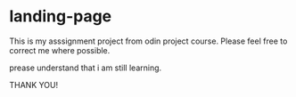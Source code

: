 # landing-page
This is my asssignment project from odin project course. Please feel free to correct me where possible.

prease understand that i am still learning.

THANK YOU!
